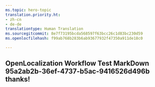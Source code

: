```yaml
---
ms.topic: hero-topic
translation.priority.ht:
- zh-cn
- de-de
translationtype: Human Translation
ms.sourcegitcommit: 8e7f73195bcda568597f63bcc26c1d83bc230d59
ms.openlocfilehash: f99ab768b283b6ab93677932f47350a911de18c0

---
```

## OpenLocalization Workflow Test MarkDown 95a2ab2b-36ef-4737-b5ac-9416526d496b thanks!



<!--HONumber=Aug16_HO1-->


